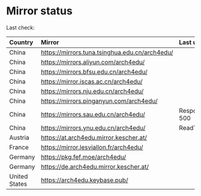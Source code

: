 <script src="./time.js"></script>
# Mirror status
Last check: <script type="text/javascript">localize(1669310345.093065);</script>

|Country|Mirror|Last update|
|:------|:-----|:----------|
|China|https://mirrors.tuna.tsinghua.edu.cn/arch4edu/|<script type="text/javascript">localize(1669271735);</script>|
|China|https://mirrors.aliyun.com/arch4edu/|<script type="text/javascript">localize(1669185458);</script>|
|China|https://mirrors.bfsu.edu.cn/arch4edu/|<script type="text/javascript">localize(1669271735);</script>|
|China|https://mirror.iscas.ac.cn/arch4edu/|<script type="text/javascript">localize(1669271735);</script>|
|China|https://mirrors.nju.edu.cn/arch4edu/|<script type="text/javascript">localize(1669271735);</script>|
|China|https://mirrors.pinganyun.com/arch4edu/|<script type="text/javascript">localize(1669228597);</script>|
|China|https://mirrors.sau.edu.cn/arch4edu/|Response 500|
|China|https://mirrors.ynu.edu.cn/arch4edu/|ReadTimeout|
|Austria|https://at.arch4edu.mirror.kescher.at/|<script type="text/javascript">localize(1669271735);</script>|
|France|https://mirror.lesviallon.fr/arch4edu/|<script type="text/javascript">localize(1669271735);</script>|
|Germany|https://pkg.fef.moe/arch4edu/|<script type="text/javascript">localize(1669271735);</script>|
|Germany|https://de.arch4edu.mirror.kescher.at/|<script type="text/javascript">localize(1669271735);</script>|
|United States|https://arch4edu.keybase.pub/|<script type="text/javascript">localize(1669271735);</script>|

<script src="./tablefilter/tablefilter.js"></script>
<script src="./table.js"></script>